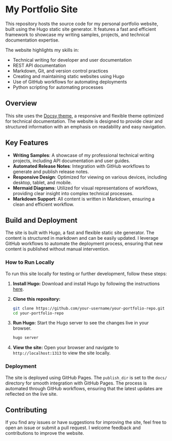 
# My Portfolio Site

This repository hosts the source code for my personal portfolio website, built using the Hugo static site generator. It features a fast and efficient framework to showcase my writing samples, projects, and technical documentation expertise. 

The website highlights my skills in:
- Technical writing for developer and user documentation
- REST API documentation
- Markdown, Git, and version control practices
- Creating and maintaining static websites using Hugo
- Use of GitHub workflows for automating deployments
- Python scripting for automating processes

## Overview

This site uses the [Docsy theme](https://github.com/google/docsy), a responsive and flexible theme optimized for technical documentation. The website is designed to provide clear and structured information with an emphasis on readability and easy navigation.

## Key Features

- **Writing Samples**: A showcase of my professional technical writing projects, including API documentation and user guides.
- **Automated Release Notes**: Integration with GitHub workflows to generate and publish release notes.
- **Responsive Design**: Optimized for viewing on various devices, including desktop, tablet, and mobile.
- **Mermaid Diagrams**: Utilized for visual representations of workflows, providing clear insight into complex technical processes.
- **Markdown Support**: All content is written in Markdown, ensuring a clean and efficient workflow.
  
## Build and Deployment

The site is built with Hugo, a fast and flexible static site generator. The content is structured in markdown and can be easily updated. I leverage GitHub workflows to automate the deployment process, ensuring that new content is published without manual intervention.

### How to Run Locally

To run this site locally for testing or further development, follow these steps:

1. **Install Hugo:**
   Download and install Hugo by following the instructions [here](https://gohugo.io/getting-started/installing/).

2. **Clone this repository:**
   ```bash
   git clone https://github.com/your-username/your-portfolio-repo.git
   cd your-portfolio-repo
   ```

3. **Run Hugo:**
   Start the Hugo server to see the changes live in your browser.
   ```bash
   hugo server
   ```

4. **View the site:**
   Open your browser and navigate to `http://localhost:1313` to view the site locally.

### Deployment

The site is deployed using GitHub Pages. The `publish_dir` is set to the `docs/` directory for smooth integration with GitHub Pages. The process is automated through GitHub workflows, ensuring that the latest updates are reflected on the live site.

## Contributing

If you find any issues or have suggestions for improving the site, feel free to open an issue or submit a pull request. I welcome feedback and contributions to improve the website.
